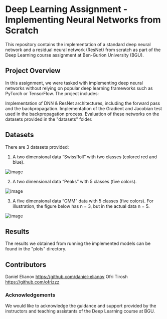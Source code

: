 # Deep Learning Assignment - Implementing Neural Networks from Scratch
This repository contains the implementation of a standard deep neural network and a residual neural network (ResNet) from scratch as part of the Deep Learning course assignment at Ben-Gurion University (BGU).

## Project Overview
In this assignment, we were tasked with implementing deep neural networks without relying on popular deep learning frameworks such as PyTorch or TensorFlow. The project includes:

Implementation of DNN & ResNet architectures, including the forward pass and the backpropagation.
Implementation of the Gradient and Jacobian test used in the backpropagation process.
Evaluation of these networks on the datasets provided in the "datasets" folder. 

## Datasets
There are 3 datasets provided:

1. A two dimensional data “SwissRoll” with two classes (colored red and blue).

![image](https://github.com/ofrizzz/DNN-From-Scratch/assets/117899740/99e447fd-1832-456e-adb6-8eec344fd30d)


2. A two dimensional data “Peaks” with 5 classes (five colors).

![image](https://github.com/ofrizzz/DNN-From-Scratch/assets/117899740/8f648f77-6d56-411d-ac5b-8b2d0757861b)

3. A five dimensional data “GMM” data with 5 classes (five colors). For illustration, the
figure below has n = 3, but in the actual data n = 5.

![image](https://github.com/ofrizzz/DNN-From-Scratch/assets/117899740/4ead133f-0de5-4ba8-975b-c12d4c7511d0)


## Results
The results we obtained from running the implemented models can be found in the "plots" directory.


## Contributors
Daniel Elianov https://github.com/daniel-elianov
Ofri Tirosh https://github.com/ofrizzz

### Acknowledgements
We would like to acknowledge the guidance and support provided by the instructors and teaching assistants of the Deep Learning course at BGU.
